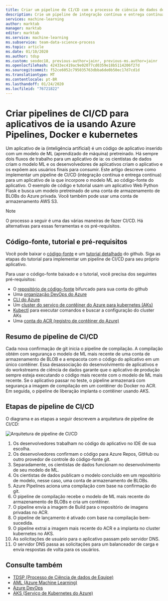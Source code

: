 ```yaml
---
title: Criar um pipeline de CI/CD com o processo de ciência de dados de Azure Pipelines equipe
description: Crie um pipeline de integração contínua e entrega contínua para aplicativos de ia (inteligência artificial) usando o Docker e o kubernetes.
services: machine-learning
author: marktab
manager: marktab
editor: marktab
ms.service: machine-learning
ms.subservice: team-data-science-process
ms.topic: article
ms.date: 01/10/2020
ms.author: tdsp
ms.custom: seodec18, previous-author=jainr, previous-ms.author=jainr
ms.openlocfilehash: 42433ec419ac9e02077cd0359e18b5114206f27d
ms.sourcegitcommit: f52ce6052c795035763dbba6de0b50ec17d7cd1d
ms.translationtype: MT
ms.contentlocale: pt-BR
ms.lasthandoff: 01/24/2020
ms.locfileid: "76721822"
---
```

# <a name="create-cicd-pipelines-for-ai-apps-using-azure-pipelines-docker-and-kubernetes"></a>Criar pipelines de CI/CD para aplicativos de ia usando Azure Pipelines, Docker e kubernetes

Um aplicativo de ia (inteligência artificial) é um código de aplicativo inserido com um modelo de ML (aprendizado de máquina) pretreinado. Há sempre dois fluxos de trabalho para um aplicativo de ia: os cientistas de dados criam o modelo ML e os desenvolvedores de aplicativos criam o aplicativo e os expõem aos usuários finais para consumir. Este artigo descreve como implementar um pipeline de CI/CD (integração contínua e entrega contínua) para um aplicativo de ia que incorpore o modelo ML ao código-fonte do aplicativo. O exemplo de código e tutorial usam um aplicativo Web Python Flask e busca um modelo pretreinado de uma conta de armazenamento de BLOBs do Azure privada. Você também pode usar uma conta de armazenamento AWS S3.

> [!NOTE]
> O processo a seguir é uma das várias maneiras de fazer CI/CD. Há alternativas para essas ferramentas e os pré-requisitos.

## <a name="source-code-tutorial-and-prerequisites"></a>Código-fonte, tutorial e pré-requisitos

Você pode baixar o [código-fonte](https://github.com/Azure/DevOps-For-AI-Apps) e um [tutorial detalhado](https://github.com/Azure/DevOps-For-AI-Apps/blob/master/Tutorial.md) do github. Siga as etapas do tutorial para implementar um pipeline de CI/CD para seu próprio aplicativo.

Para usar o código-fonte baixado e o tutorial, você precisa dos seguintes pré-requisitos: 

- O [repositório de código-fonte](https://github.com/Azure/DevOps-For-AI-Apps) bifurcado para sua conta do github
- Uma [organização DevOps do Azure](/azure/devops/organizations/accounts/create-organization-msa-or-work-student)
- [CLI do Azure](/cli/azure/install-azure-cli)
- Um [cluster do serviço de contêiner do Azure para kubernetes (AKs)](/azure/container-service/kubernetes/container-service-tutorial-kubernetes-deploy-cluster)
- [Kubectl](https://kubernetes.io/docs/tasks/tools/install-kubectl/) para executar comandos e buscar a configuração do cluster AKs 
- Uma [conta do ACR (registro de contêiner do Azure)](/azure/container-registry/container-registry-get-started-portal)

## <a name="cicd-pipeline-summary"></a>Resumo de pipeline de CI/CD

Cada nova confirmação de git inicia o pipeline de compilação. A compilação obtém com segurança o modelo de ML mais recente de uma conta de armazenamento de BLOB e a empacota com o código do aplicativo em um único contêiner. Essa desassociação do desenvolvimento de aplicativos e do workstreams de ciência de dados garante que o aplicativo de produção sempre esteja executando o código mais recente com o modelo de ML mais recente. Se o aplicativo passar no teste, o pipeline armazenará com segurança a imagem de compilação em um contêiner do Docker no ACR. Em seguida, o pipeline de liberação implanta o contêiner usando AKS. 

## <a name="cicd-pipeline-steps"></a>Etapas de pipeline de CI/CD

O diagrama e as etapas a seguir descrevem a arquitetura de pipeline de CI/CD:

![Arquitetura de pipeline de CI/CD](./media/ci-cd-flask/architecture.png)

1. Os desenvolvedores trabalham no código do aplicativo no IDE de sua escolha.
2. Os desenvolvedores confirmam o código para Azure Repos, GitHub ou outro provedor de controle do código-fonte git. 
3. Separadamente, os cientistas de dados funcionam no desenvolvimento de seu modelo de ML.
4. Os cientistas de dados publicam o modelo concluído em um repositório de modelo, nesse caso, uma conta de armazenamento de BLOBs. 
5. Azure Pipelines aciona uma compilação com base na confirmação do git.
6. O pipeline de compilação recebe o modelo de ML mais recente do armazenamento de BLOBs e cria um contêiner.
7. O pipeline envia a imagem de Build para o repositório de imagens privadas no ACR.
8. O pipeline de lançamento é ativado com base na compilação bem-sucedida.
9. O pipeline extrai a imagem mais recente do ACR e a implanta no cluster kubernetes no AKS.
10. As solicitações de usuário para o aplicativo passam pelo servidor DNS.
11. O servidor DNS passa as solicitações para um balanceador de carga e envia respostas de volta para os usuários.

## <a name="see-also"></a>Consulte também

- [TDSP (Processo de Ciência de dados de Equipe)](/azure/machine-learning/team-data-science-process/)
- [AML (Azure Machine Learning)](/azure/machine-learning/)
- [Azure DevOps](https://azure.microsoft.com/services/devops/)
- [AKS (Serviço de Kubernetes do Azure)](/azure/aks/intro-kubernetes)
